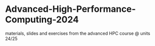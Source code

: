 # Advanced-High-Performance-Computing-2024
materials, slides and exercises from the advanced HPC course @ units 24/25

